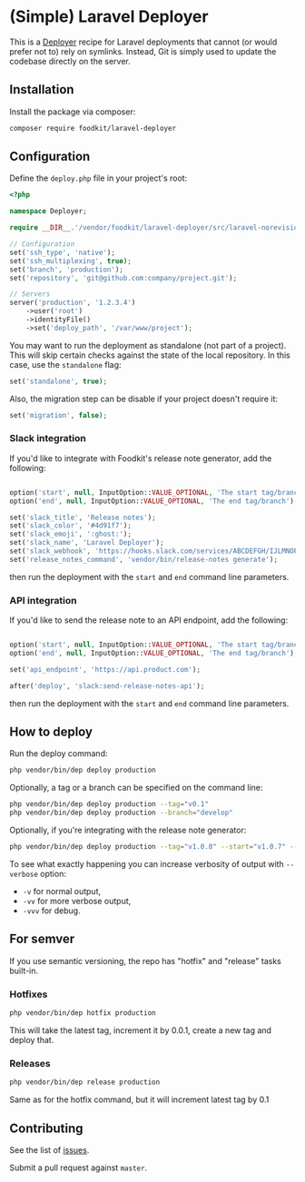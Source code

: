 # (Simple) Laravel Deployer

This is a [Deployer](https://deployer.org) recipe for Laravel deployments that cannot (or would prefer not to) rely on symlinks. Instead, Git is simply used to update the codebase directly on the server.

## Installation

Install the package via composer:

```sh
composer require foodkit/laravel-deployer
```

## Configuration

Define the `deploy.php` file in your project's root:

```php
<?php

namespace Deployer;

require __DIR__.'/vendor/foodkit/laravel-deployer/src/laravel-norevision.php';

// Configuration
set('ssh_type', 'native');
set('ssh_multiplexing', true);
set('branch', 'production');
set('repository', 'git@github.com:company/project.git');

// Servers
server('production', '1.2.3.4')
    ->user('root')
    ->identityFile()
    ->set('deploy_path', '/var/www/project');

```

You may want to run the deployment as standalone (not part of a project). This will skip certain checks against the state of the local repository. In this case, use the `standalone` flag:

```php
set('standalone', true);
```

Also, the migration step can be disable if your project doesn't require it:

```php
set('migration', false);
```

### Slack integration

If you'd like to integrate with Foodkit's release note generator, add the following:

```php

option('start', null, InputOption::VALUE_OPTIONAL, 'The start tag/branch');
option('end', null, InputOption::VALUE_OPTIONAL, 'The end tag/branch');

set('slack_title', 'Release notes');
set('slack_color', '#4d91f7');
set('slack_emoji', ':ghost:');
set('slack_name', 'Laravel Deployer');
set('slack_webhook', 'https://hooks.slack.com/services/ABCDEFGH/IJLMNOPQ/OJI7OA9IU1BAJgGj4ge3YD9A');
set('release_notes_command', 'vendor/bin/release-notes generate');
```

then run the deployment with the `start` and `end` command line parameters.

### API integration

If you'd like to send the release note to an API endpoint, add the following:

```php

option('start', null, InputOption::VALUE_OPTIONAL, 'The start tag/branch');
option('end', null, InputOption::VALUE_OPTIONAL, 'The end tag/branch');

set('api_endpoint', 'https://api.product.com');

after('deploy', 'slack:send-release-notes-api');
```

then run the deployment with the `start` and `end` command line parameters.

## How to deploy

Run the deploy command:

```sh
php vendor/bin/dep deploy production
```

Optionally, a tag or a branch can be specified on the command line:

```sh
php vendor/bin/dep deploy production --tag="v0.1"
php vendor/bin/dep deploy production --branch="develop"
```

Optionally, if you're integrating with the release note generator:

```sh
php vendor/bin/dep deploy production --tag="v1.0.8" --start="v1.0.7" --end="v1.0.8"
```

To see what exactly happening you can increase verbosity of output with `--verbose` option:

* `-v`  for normal output,
* `-vv`  for more verbose output,
* `-vvv`  for debug.

## For semver

If you use semantic versioning, the repo has "hotfix" and "release" tasks built-in.

### Hotfixes

```sh
php vendor/bin/dep hotfix production
```

This will take the latest tag, increment it by 0.0.1, create a new tag and deploy that.

### Releases

```sh
php vendor/bin/dep release production
```

Same as for the hotfix command, but it will increment latest tag by 0.1

## Contributing

See the list of [issues](issues).

Submit a pull request against `master`.